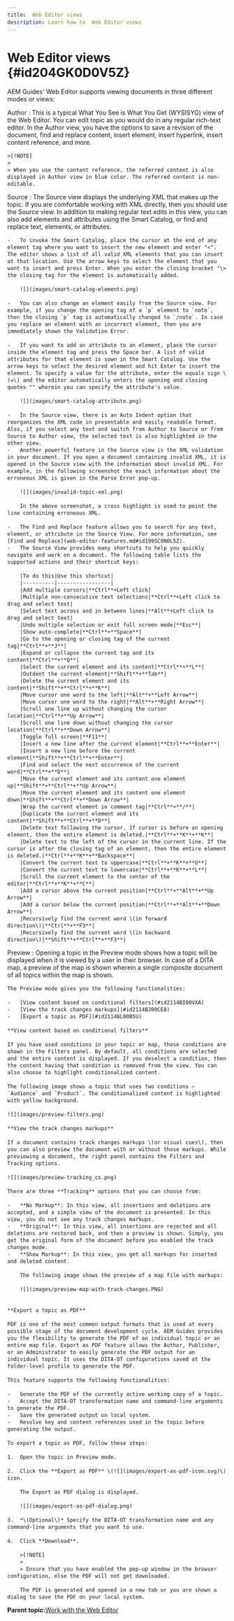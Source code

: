 ```yaml
---
title:  Web Editor views
description: Learn how to  Web Editor views
---
```


# Web Editor views {#id204GK0D0V5Z}

AEM Guides' Web Editor supports viewing documents in three different modes or views:

Author
:   This is a typical What You See is What You Get \(WYSISYG\) view of the Web Editor. You can edit topic as you would do in any regular rich-text editor. In the Author view, you have the options to save a revision of the document, find and replace content, insert element, insert hyperlink, insert content reference, and more.

    >[!NOTE]
    >
    > When you use the content reference, the referred content is also displayed in Author view in blue color. The referred content is non-editable.

Source
:   The Source view displays the underlying XML that makes up the topic. If you are comfortable working with XML directly, then you should use the Source view. In addition to making regular text edits in this view, you can also add elements and attributes using the Smart Catalog, or find and replace text, elements, or attributes.

    -   To invoke the Smart Catalog, place the cursor at the end of any element tag where you want to insert the new element and enter "<". The editor shows a list of all valid XML elements that you can insert at that location. Use the arrow keys to select the element that you want to insert and press Enter. When you enter the closing bracket "\> the closing tag for the element is automatically added.

        ![](images/smart-catalog-elements.png)

    -   You can also change an element easily from the Source view. For example, if you change the opening tag of a `p` element to `note`, then the closing `p` tag is automatically changed to `/note`. In case you replace an element with an incorrect element, then you are immediately shown the Validation Error.

    -   If you want to add an attribute to an element, place the cursor inside the element tag and press the Space bar. A list of valid attributes for that element is sown in the Smart Catalog. Use the arrow keys to select the desired element and hit Enter to insert the element. To specify a value for the attribute, enter the equals sign \(=\) and the editor automatically enters the opening and closing quotes "" wherein you can specify the attribute's value.

        ![](images/smart-catalog-attribute.png)

    -   In the Source view, there is an Auto Indent option that reorganizes the XML code in presentable and easily readable format. Also, if you select any text and switch from Author to Source or from Source to Author view, the selected text is also highlighted in the other view.
    -   Another powerful feature in the Source view is the XML validation in your document. If you open a document containing invalid XML, it is opened in the Source view with the information about invalid XML. For example, in the following screenshot the exact information about the erroneous XML is given in the Parse Error pop-up.

        ![](images/invalid-topic-xml.png)

        In the above screenshot, a cross highlight is used to point the line containing erroneous XML.

    -   The Find and Replace feature allows you to search for any text, element, or attribute in the Source View. For more information, see [Find and Replace](web-editor-features.md#id1995C0N0L5Z).
    -   The Source View provides many shortcuts to help you quickly navigate and work on a document. The following table lists the supported actions and their shortcut keys:

        |To do this|Use this shortcut|
        |----------|-----------------|
        |Add multiple cursors|**Ctrl**+Left click|
        |Multiple non-consecutive text selections|**Ctrl**+Left click to drag and select text|
        |Select text across and in between lines|**Alt**+Left click to drag and select text|
        |Undo multiple selection or exit full screen mode|**Esc**|
        |Show auto-complete|**Ctrl**+**Space**|
        |Go to the opening or closing tag of the current tag|**Ctrl**+**J**|
        |Expand or collapse the current tag and its content|**Ctrl**+**Q**|
        |Select the current element and its content|**Ctrl**+**L**|
        |Outdent the current element|**Shift**+**Tab**|
        |Delete the current element and its content|**Shift**+**Ctrl**+**K**|
        |Move cursor one word to the left|**Alt**+**Left Arrow**|
        |Move cursor one word to the right|**Alt**+**Right Arrow**|
        |Scroll one line up without changing the cursor location|**Ctrl**+**Up Arrow**|
        |Scroll one line down without changing the cursor location|**Ctrl**+**Down Arrow**|
        |Toggle full screen|**F11**|
        |Insert a new line after the current element|**Ctrl**+**Enter**|
        |Insert a new line before the current element|**Shift**+**Ctrl**+**Enter**|
        |Find and select the next occurrence of the current word|**Ctrl**+**D**|
        |Move the current element and its content one element up|**Shift**+**Ctrl**+**Up Arrow**|
        |Move the current element and its content one element down|**Shift**+**Ctrl**+**Down Arrow**|
        |Wrap the current element in comment tag|**Ctrl**+**/**|
        |Duplicate the current element and its content|**Shift**+**Ctrl**+**D**|
        |Delete text following the cursor. If cursor is before an opening element, then the entire element is deleted.|**Ctrl**+**K**+**K**|
        |Delete text to the left of the cursor in the current line. If the cursor is after the closing tag of an element, then the entire element is deleted.|**Ctrl**+**K**+**Backspace**|
        |Convert the current text to uppercase|**Ctrl**+**K**+**U**|
        |Convert the current text to lowercase|**Ctrl**+**K**+**L**|
        |Scroll the current element to the center of the editor|**Ctrl**+**K**+**C**|
        |Add a cursor above the current position|**Ctrl**+**Alt**+**Up Arrow**|
        |Add a cursor below the current position|**Ctrl**+**Alt**+**Down Arrow**|
        |Recursively find the current word \(in forward direction\)|**Ctrl**+**F3**|
        |Recursively find the current word \(in backward direction\)|**Shift**+**Ctrl**+**F3**|


Preview
:   Opening a topic in the Preview mode shows how a topic will be displayed when it is viewed by a user in their browser. In case of a DITA map, a preview of the map is shown wherein a single composite document of all topics within the map is shown.

    The Preview mode gives you the following functionalities:

    -   [View content based on conditional filters](#id2114BI00VXA)
    -   [View the track changes markups](#id2114BJ00CE8)
    -   [Export a topic as PDF](#id2114BL00B5U)

    **View content based on conditional filters**

    If you have used conditions in your topic or map, those conditions are shown in the Filters panel. By default, all conditions are selected and the entire content is displayed. If you deselect a condition, then the content having that condition is removed from the view. You can also choose to highlight conditionalized content.

    The following image shows a topic that uses two conditions — `Audience` and `Product`. The conditionalized content is highlighted with yellow background.

    ![](images/preview-filters.png)

    **View the track changes markups**

    If a document contains track changes markups \(or visual cues\), then you can also preview the document with or without those markups. While previewing a document, the right panel contains the Filters and Tracking options.

    ![](images/preview-tracking_cs.png)

    There are three **Tracking** options that you can choose from:

    -   **No Markup**: In this view, all insertions and deletions are accepted, and a simple view of the document is presented. In this view, you do not see any track changes markups.
    -   **Original**: In this view, all insertions are rejected and all deletions are restored back, and then a preview is shown. Simply, you get the original form of the document before you enabled the track changes mode.
    -   **Show Markup**: In this view, you get all markups for inserted and deleted content.

        The following image shows the preview of a map file with markups:

        ![](images/preview-map-with-track-changes.PNG)


    **Export a topic as PDF**

    PDF is one of the most common output formats that is used at every possible stage of the document development cycle. AEM Guides provides you the flexibility to generate the PDF of an individual topic or an entire map file. Export as PDF feature allows the Author, Publisher, or an Administrator to easily generate the PDF output for an individual topic. It uses the DITA-OT configurations saved at the folder-level profile to generate the PDF.

    This feature supports the following functionalities:

    -   Generate the PDF of the currently active working copy of a topic.
    -   Accept the DITA-OT transformation name and command-line arguments to generate the PDF.
    -   Save the generated output on local system.
    -   Resolve key and content references used in the topic before generating the output.

    To export a topic as PDF, follow these steps:

    1.  Open the topic in Preview mode.

    2.  Click the **Export as PDF** \(![](images/export-as-pdf-icon.svg)\) icon.

        The Export as PDF dialog is displayed.

        ![](images/export-as-pdf-dialog.png)

    3.  *\(Optional\)* Specify the DITA-OT transformation name and any command-line arguments that you want to use.

    4.  Click **Download**.

        >[!NOTE]
        >
        > Ensure that you have enabled the pop-up window in the browser configuration, else the PDF will not get downloaded.

        The PDF is generated and opened in a new tab or you are shown a dialog to save the PDF on your local system.


**Parent topic:**[Work with the Web Editor](web-editor.md)

